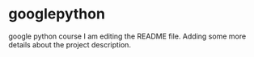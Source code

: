 # googlepython
google python course
I am editing the README file. Adding some more details about the project description.
